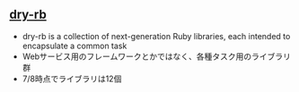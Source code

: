 ## [dry-rb](http://dry-rb.org/)

* dry-rb is a collection of next-generation Ruby libraries, each intended to encapsulate a common task
* Webサービス用のフレームワークとかではなく、各種タスク用のライブラリ群
* 7/8時点でライブラリは12個
